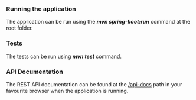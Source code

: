 ### Running the application

The application can be run using the ***mvn spring-boot:run*** command at the root folder.

### Tests
The tests can be run using ***mvn test*** command.


### API Documentation
The REST API documentation can be found at the [/api-docs](http://localhost:8080/api-docs) path in your favourite browser when the application is running.